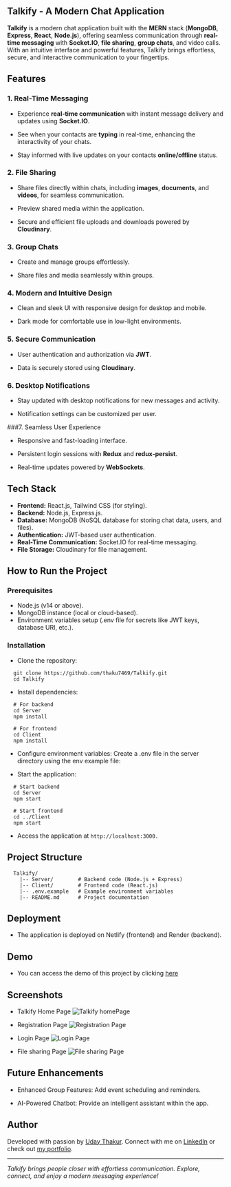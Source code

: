 ## Talkify - A Modern Chat Application

**Talkify** is a modern chat application built with the **MERN** stack (**MongoDB**, **Express**, **React**, **Node.js**), offering seamless communication through **real-time messaging** with **Socket.IO**, **file sharing**, **group chats**, and video calls. With an intuitive interface and powerful features, Talkify brings effortless, secure, and interactive communication to your fingertips.

## Features

### 1. Real-Time Messaging

- Experience **real-time communication** with instant message delivery and updates using **Socket.IO**.

- See when your contacts are **typing** in real-time, enhancing the interactivity of your chats.

- Stay informed with live updates on your contacts **online/offline** status.

### 2. File Sharing

- Share files directly within chats, including **images**, **documents**, and **videos**, for seamless communication.

- Preview shared media within the application.

- Secure and efficient file uploads and downloads powered by **Cloudinary**.

### 3. Group Chats

- Create and manage groups effortlessly.

- Share files and media seamlessly within groups.

### 4. Modern and Intuitive Design

- Clean and sleek UI with responsive design for desktop and mobile.

- Dark mode for comfortable use in low-light environments.

### 5. Secure Communication

- User authentication and authorization via **JWT**.

- Data is securely stored using **Cloudinary**.

### 6. Desktop Notifications

- Stay updated with desktop notifications for new messages and activity.

- Notification settings can be customized per user.

###7. Seamless User Experience

- Responsive and fast-loading interface.

- Persistent login sessions with **Redux** and **redux-persist**.

- Real-time updates powered by **WebSockets**.

## Tech Stack

- **Frontend:** React.js, Tailwind CSS (for styling).
- **Backend:** Node.js, Express.js.
- **Database:** MongoDB (NoSQL database for storing chat data, users, and files).
- **Authentication:** JWT-based user authentication.
- **Real-Time Communication:** Socket.IO for real-time messaging.
- **File Storage:** Cloudinary for file management.

## How to Run the Project

### Prerequisites

- Node.js (v14 or above).
- MongoDB instance (local or cloud-based).
- Environment variables setup (.env file for secrets like JWT keys, database URI, etc.).

### Installation

- Clone the repository:

```
  git clone https://github.com/thaku7469/Talkify.git
  cd Talkify
```

- Install dependencies:

```
  # For backend
  cd Server
  npm install

  # For frontend
  cd Client
  npm install
```

- Configure environment variables: Create a .env file in the server directory using the env example file:

- Start the application:

```
  # Start backend
  cd Server
  npm start

  # Start frontend
  cd ../Client
  npm start
```

- Access the application at `http://localhost:3000.`

## Project Structure

```
  Talkify/
    |-- Server/        # Backend code (Node.js + Express)
    |-- Client/        # Frontend code (React.js)
    |-- .env.example   # Example environment variables
    |-- README.md      # Project documentation
```

## Deployment

- The application is deployed on Netlify (frontend) and Render (backend).

## Demo

- You can access the demo of this project by clicking [here](https://talkifyin.netlify.app//)

## Screenshots

- Talkify Home Page
  ![Talkify homePage](https://i.imghippo.com/files/vGu8743enU.png)

- Registration Page
  ![Registration Page](https://i.imghippo.com/files/iS5379mBc.png)

- Login Page
  ![Login Page](https://i.imghippo.com/files/Kgib5221bxE.png)

- File sharing Page
  ![File sharing Page](https://i.imghippo.com/files/Jhx9174hAg.png)

## Future Enhancements

- Enhanced Group Features: Add event scheduling and reminders.

- AI-Powered Chatbot: Provide an intelligent assistant within the app.

## Author

Developed with passion by [Uday Thakur](https://github.com/thaku7469 "Github Link"). Connect with me on [LinkedIn](https://www.linkedin.com/in/uday-thakur-7a835620a) or check out [my portfolio](https://www.linkedin.com/in/uday-thakur-7a835620a).

---

_Talkify brings people closer with effortless communication. Explore, connect, and enjoy a modern messaging experience!_
